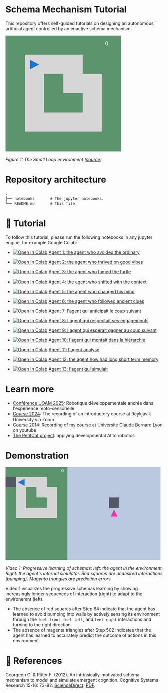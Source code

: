 # Schema Mechanism Tutorial

This repository offers self-guided tutorials on designing an autonomous artificial agent controlled by an enactive schema mechanism. 

![small loop](small_loop.png)

_Figure 1: The Small Loop environment ([source](experiments/small_loop.ipynb))._

# Repository architecture

```
.
├── notebooks       # The jupyter notebooks.
└── README.md       # This file.
```

# 🔬 Tutorial

To follow this tutorial, please run the following notebooks in any jupyter engine, for example Google Colab:

* [![Open In Colab](https://colab.research.google.com/assets/colab-badge.svg)](https://colab.research.google.com/github/PetiteIA/schema_mechanism/blob/master/notebooks/agent1.ipynb) [Agent 1: the agent who avoided the ordinary](notebooks/agent1.ipynb)

* [![Open In Colab](https://colab.research.google.com/assets/colab-badge.svg)](https://colab.research.google.com/github/PetiteIA/schema_mechanism/blob/master/notebooks/agent2.ipynb) [Agent 2: the agent who thrived on good vibes](notebooks/agent2.ipynb) 

* [![Open In Colab](https://colab.research.google.com/assets/colab-badge.svg)](https://colab.research.google.com/github/PetiteIA/schema_mechanism/blob/master/notebooks/agent3.ipynb) [Agent 3: the agent who tamed the turtle](notebooks/agent3.ipynb)

* [![Open In Colab](https://colab.research.google.com/assets/colab-badge.svg)](https://colab.research.google.com/github/PetiteIA/schema_mechanism/blob/master/notebooks/agent4.ipynb) [Agent 4: the agent who shifted with the context](notebooks/agent4.ipynb)

* [![Open In Colab](https://colab.research.google.com/assets/colab-badge.svg)](https://colab.research.google.com/github/PetiteIA/schema_mechanism/blob/master/notebooks/agent5.ipynb) [Agent 5: the agent who changed his mind](notebooks/agent5.ipynb)

* [![Open In Colab](https://colab.research.google.com/assets/colab-badge.svg)](https://colab.research.google.com/github/PetiteIA/schema_mechanism/blob/master/notebooks/agent6.ipynb) [Agent 6: the agent who followed ancient clues](notebooks/agent6.ipynb)


* [![Open In Colab](https://colab.research.google.com/assets/colab-badge.svg)](https://colab.research.google.com/github/PetiteIA/schema_mechanism/blob/master/notebooks/agent7.ipynb) [Agent 7: l'agent qui anticipait le coup suivant](notebooks/agent7.ipynb)

* [![Open In Colab](https://colab.research.google.com/assets/colab-badge.svg)](https://colab.research.google.com/github/PetiteIA/schema_mechanism/blob/master/notebooks/agent8.ipynb) [Agent 8: l'agent qui respectait ses engagements](notebooks/agent8.ipynb)

* [![Open In Colab](https://colab.research.google.com/assets/colab-badge.svg)](https://colab.research.google.com/github/PetiteIA/schema_mechanism/blob/master/notebooks/agent9.ipynb) [Agent 9: l'agent qui espérait gagner au coup suivant ](notebooks/agent9.ipynb)

* [![Open In Colab](https://colab.research.google.com/assets/colab-badge.svg)](https://colab.research.google.com/github/PetiteIA/schema_mechanism/blob/master/notebooks/agent10.ipynb) [Agent 10: l'agent qui montait dans la hiérarchie](notebooks/agent10.ipynb)

* [![Open In Colab](https://colab.research.google.com/assets/colab-badge.svg)](https://colab.research.google.com/github/PetiteIA/schema_mechanism/blob/master/notebooks/agent11.ipynb) [Agent 11: l'agent analysé](notebooks/agent11.ipynb)

* [![Open In Colab](https://colab.research.google.com/assets/colab-badge.svg)](https://colab.research.google.com/github/PetiteIA/schema_mechanism/blob/master/notebooks/agent12.ipynb) [Agent 12: the agent how had long short term memory](notebooks/agent12.ipynb)
* [![Open In Colab](https://colab.research.google.com/assets/colab-badge.svg)](https://colab.research.google.com/github/PetiteIA/schema_mechanism/blob/master/notebooks/agent13.ipynb) [Agent 13: l'agent qui simulait](notebooks/agent13.ipynb)


# Learn more

* [Conférence UQAM 2025](https://youtu.be/lhuhBeAi1h0): Robotique développementale ancrée dans l'expérience moto-sensorielle.
* [Course 2024](https://eu01web.zoom.us/rec/play/EPmd-6POQz1Dz9M4Pi8IyBoC_A-EiBSNcfqSuvHixIVoONXL7f0RrAhg619A5XvMqUMaJrG0YyhKyiw4.xASIDuUxviA3xbzC?canPlayFromShare=true&from=share_recording_detail&continueMode=true&componentName=rec-play&originRequestUrl=https%3A%2F%2Feu01web.zoom.us%2Frec%2Fshare%2FkkmT0RHFoovctgea6JM74ZxNLvrzB0mY32alikbNC73YV7YJpDiQJcyXAVLf9Zq-.vY3o7QTS166adn6g): The recording of an introductory course at Reykjavik University via Zoom
* [Course 2014](https://www.youtube.com/playlist?list=PLlSPp5EpW5vEkajUvAG7r9HgDamIzZLUe): Recording of my course at Université Claude Bernard Lyon on youtube 
* [The PetitCat project](https://github.com/OlivierGeorgeon/osoyoo): applying developmental AI to robotics

# Demonstration


![schema mechanism](video13.gif)

_Video 1: Progressive learning of schemas: left: the agent in the environment. Right: the agent's internal simulator.
Red squares are undesired interactions (bumping). 
Magenta triangles are prediction errors._


Video 1 visualizes the progressive schemas learning by showing increasingly longer sequences of interaction (right) to adapt to the environemnt (left).
* The absence of red squares after Step 64 indicate that the agent has learned to avoid bumping into walls by actively sensing its environment through the `feel front`, `feel left`, and `feel right` interactions and turning to the right direction.
* The absence of magenta triangles after Step 502 indicates that the agent has learned to accurately predict the outcome of actions in this environment. 

# 📝 References

Georgeon O. & Ritter F. (2012). An intrinsically-motivated schema mechanism to model and simulate emergent cognition. 
Cognitive Systems Research 15-16: 73-92. 
[ScienceDirect](https://doi.org/10.1016/j.cogsys.2011.07.003). 
[PDF](https://hal.science/hal-01353099v1).

